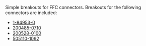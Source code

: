 Simple breakouts for FFC connectors. Breakouts for the following connectors are included:

* [1-84953-0](https://eu.mouser.com/ProductDetail/TE-Connectivity/1-84953-0?qs=uUkeXfjQ8uROgNfgw1lrfw%3D%3D)
* [200485-0710](https://eu.mouser.com/ProductDetail/Molex/200485-0710?qs=81r%252BiQLm7BTVhoZMpMfD8A%3D%3D)
* [200528-0100](https://eu.mouser.com/ProductDetail/Molex/200528-0100?qs=0lSvoLzn4L%2F78iVrqdBtRg%3D%3D)
* [505110-1092](https://eu.mouser.com/ProductDetail/Molex/505110-1092?qs=BA62vJVifGrjJfo6A8tlOw%3D%3D)
